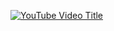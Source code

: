[![YouTube Video Title](https://img.youtube.com/vi/SQ_loAuZczU/0.jpg)](https://www.youtube.com/watch?v=SQ_loAuZczU)
